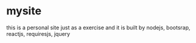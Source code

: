 # mysite
this is a personal site just as a exercise and it is built by nodejs, bootsrap, reactjs, requiresjs, jquery
